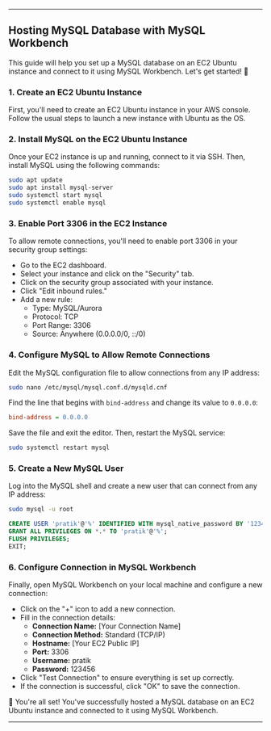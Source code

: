 
---

## Hosting MySQL Database with MySQL Workbench

This guide will help you set up a MySQL database on an EC2 Ubuntu instance and connect to it using MySQL Workbench. Let's get started! 🚀

### 1. Create an EC2 Ubuntu Instance

First, you'll need to create an EC2 Ubuntu instance in your AWS console. Follow the usual steps to launch a new instance with Ubuntu as the OS.

### 2. Install MySQL on the EC2 Ubuntu Instance

Once your EC2 instance is up and running, connect to it via SSH. Then, install MySQL using the following commands:

```bash
sudo apt update
sudo apt install mysql-server
sudo systemctl start mysql
sudo systemctl enable mysql
```

### 3. Enable Port 3306 in the EC2 Instance

To allow remote connections, you'll need to enable port 3306 in your security group settings:

- Go to the EC2 dashboard.
- Select your instance and click on the "Security" tab.
- Click on the security group associated with your instance.
- Click "Edit inbound rules."
- Add a new rule:
  - Type: MySQL/Aurora
  - Protocol: TCP
  - Port Range: 3306
  - Source: Anywhere (0.0.0.0/0, ::/0)

### 4. Configure MySQL to Allow Remote Connections

Edit the MySQL configuration file to allow connections from any IP address:

```bash
sudo nano /etc/mysql/mysql.conf.d/mysqld.cnf
```

Find the line that begins with `bind-address` and change its value to `0.0.0.0`:

```ini
bind-address = 0.0.0.0
```

Save the file and exit the editor. Then, restart the MySQL service:

```bash
sudo systemctl restart mysql
```

### 5. Create a New MySQL User

Log into the MySQL shell and create a new user that can connect from any IP address:

```bash
sudo mysql -u root
```

```sql
CREATE USER 'pratik'@'%' IDENTIFIED WITH mysql_native_password BY '123456';
GRANT ALL PRIVILEGES ON *.* TO 'pratik'@'%';
FLUSH PRIVILEGES;
EXIT;
```

### 6. Configure Connection in MySQL Workbench

Finally, open MySQL Workbench on your local machine and configure a new connection:

- Click on the "+" icon to add a new connection.
- Fill in the connection details:
  - **Connection Name:** [Your Connection Name]
  - **Connection Method:** Standard (TCP/IP)
  - **Hostname:** [Your EC2 Public IP]
  - **Port:** 3306
  - **Username:** pratik
  - **Password:** 123456
- Click "Test Connection" to ensure everything is set up correctly.
- If the connection is successful, click "OK" to save the connection.

🎉 You're all set! You've successfully hosted a MySQL database on an EC2 Ubuntu instance and connected to it using MySQL Workbench.

---
